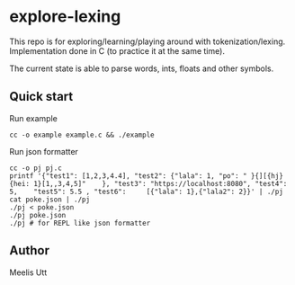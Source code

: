 # explore-lexing

This repo is for exploring/learning/playing around with tokenization/lexing.
Implementation done in C (to practice it at the same time).

The current state is able to parse words, ints, floats and other symbols.

## Quick start

Run example 
```{.sh}
cc -o example example.c && ./example
```

Run json formatter

```{.sh}
cc -o pj pj.c
printf '{"test1": [1,2,3,4.4], "test2": {"lala": 1, "po": " }{][{hj}{hei: 1}[1,,3,4,5]"    }, "test3": "https://localhost:8080", "test4": 5, 	"test5": 5.5 , "test6":     [{"lala": 1},{"lala2": 2}}' | ./pj
cat poke.json | ./pj
./pj < poke.json
./pj poke.json
./pj # for REPL like json formatter
```

## Author

Meelis Utt
